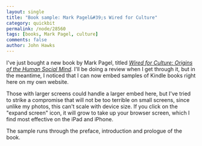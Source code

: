 ```yaml
---
layout: single 
title: "Book sample: Mark Pagel&#39;s Wired for Culture" 
category: quickbit
permalink: /node/28560
tags: [books, Mark Pagel, culture] 
comments: false 
author: John Hawks 
---
```


I've just bought a new book by Mark Pagel, titled <a href="http://www.amazon.com/gp/product/0393065871/ref=as_li_ss_tl?ie=UTF8&tag=johnhawksanth-20&linkCode=as2&camp=1789&creative=390957&creativeASIN=0393065871"><em>Wired for Culture: Origins of the Human Social Mind</em></a>. I'll be doing a review when I get through it, but in the meantime, I noticed that I can now embed samples of Kindle books right here on my own website. 

Those with larger screens could handle a larger embed here, but I've tried to strike a compromise that will not be too terrible on small screens, since unlike my photos, this can't scale with device size. If you click on the "expand screen" icon, it will grow to take up your browser screen, which I find most effective on the iPad and iPhone.

The sample runs through the preface, introduction and prologue of the book. 


<div class="middle-picture">
<div id='kindleReaderDiv80'></div><script type='text/javascript' src='http://kindleweb.s3.amazonaws.com/app/KindleReader-min.js'></script><script>KindleReader.LoadSample({containerID: 'kindleReaderDiv80', asin: 'B005LW5JTO', width: '600', height: '600', assoctag: 'johnhawksanth-20'});</script>
</div>

